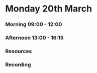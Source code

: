 # Monday 20th March

### Morning 09:00 - 12:00
 

### Afternoon 13:00 - 16:15



### Resources



### Recording